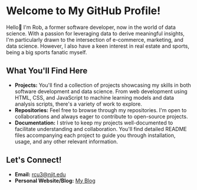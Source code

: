 
<!---
Rukawuba/Rukawuba is a ✨ special ✨ repository because its `README.md` (this file) appears on your GitHub profile.
You can click the Preview link to take a look at your changes.
--->

# Welcome to My GitHub Profile!

<!---

[![Anurag's GitHub stats](https://github-readme-stats.vercel.app/api?username=Rukawuba)](https://github.com/anuraghazra/github-readme-stats)
--->




<!---
## About Me
--->
Hello👋 I'm Rob, a former software developer, now in the world of data science. With a passion for leveraging data to derive meaningful insights, I'm particularly drawn to the intersection of e-commerce, marketing, and data science. However, I also have a keen interest in real estate and sports, being a big sports fanatic myself.

## What You'll Find Here
- **Projects:** You'll find a collection of projects showcasing my skills in both software development and data science. From web development using HTML, CSS, and JavaScript to machine learning models and data analysis scripts, there's a variety of work to explore.
- **Repositories:** Feel free to browse through my repositories. I'm open to collaborations and always eager to contribute to open-source projects.
- **Documentation:** I strive to keep my projects well-documented to facilitate understanding and collaboration. You'll find detailed README files accompanying each project to guide you through installation, usage, and any other relevant information.

<!---


## Areas of Interest
- **Ecommerce & Marketing:** I'm particularly interested in leveraging data science techniques to optimize marketing strategies, enhance user experiences, and drive business growth in the ecommerce sector.
- **Real Estate:** Exploring data-driven approaches to analyze real estate markets, predict property values, and identify investment opportunities.
- **Sports Analytics:** As a passionate sports fan, I'm excited about applying data science methodologies to analyze player performance, predict game outcomes, and uncover insights in the world of sports.

## Open to Opportunities
I'm currently open to remote opportunities in the fields of data science, machine learning, and software development. If you're working on interesting projects or seeking a collaborator, feel free to reach out!

## How You Can Help
- **Feedback:** If you find any of my projects interesting or have suggestions for improvement, don't hesitate to let me know through GitHub issues or pull requests.
- **Collaboration:** Interested in collaborating on a project or have ideas for potential collaborations? Feel free to get in touch!
- **Networking:** Whether you're a fellow developer, data scientist, or enthusiast in one of my areas of interest, I'd love to connect and expand my network.

  
--->

## Let's Connect!
- **Email:** rcu3@njit.edu
- **Personal Website/Blog:** [My Blog](https://medium.com/@rbcu25)

<!---
- **Twitter:** [@YourTwitterHandle](https://twitter.com/your-handle)
- **T:** [@YourTwitterHandle](https://twitter.com/your-handle)
- **LinkedIn:** [Your LinkedIn Profile](https://www.linkedin.com/in/your-profile)


## Tips for Your README
- **Clarity:** Make sure your README is clear and concise. Provide enough information for users to understand what your project is about and how to use it, but avoid overwhelming them with unnecessary details.
- **Organization:** Structure your README in a logical manner, using headings, lists, and formatting to improve readability.
- **Visuals:** Consider including screenshots, diagrams, or even GIFs to visually demonstrate your project in action.
- **Links:** Provide links to relevant resources, such as documentation, demo videos, or related articles.
- **Call to Action:** Encourage users to engage with your project by providing clear calls to action, such as inviting them to contribute, give feedback, or reach out for collaboration.

Feel free to customize this README template to suit your preferences and showcase your unique skills and interests. Best of luck with your projects, and happy coding! 🚀


--->
